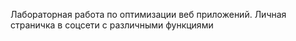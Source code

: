 Лабораторная работа по оптимизации веб приложений.
Личная страничка в соцсети с различными функциями

